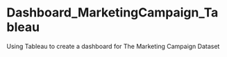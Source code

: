 # Dashboard_MarketingCampaign_Tableau
Using Tableau to create a dashboard for The Marketing Campaign Dataset
